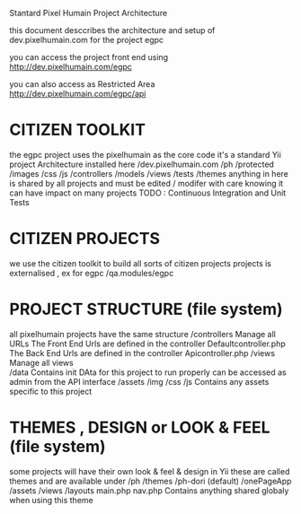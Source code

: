 Stantard Pixel Humain Project Architecture

this document desccribes the architecture 
and setup of dev.pixelhumain.com
for the project egpc


you can access the project front end using 
http://dev.pixelhumain.com/egpc

you can also access as Restricted Area
http://dev.pixelhumain.com/egpc/api

CITIZEN TOOLKIT 
===========
the egpc project uses the pixelhumain as the core code
it's a standard Yii project Architecture 
installed here 
/dev.pixelhumain.com 
	/ph
		/protected 
			/images
			/css
			/js
			/controllers
			/models
			/views
		/tests
		/themes
anything in here is shared by all projects
and must be edited / modifer with care 
knowing it can have impact on many projects 
TODO : Continuous Integration and Unit Tests

CITIZEN PROJECTS
===========
we use the citizen toolkit to build all sorts of citizen projects
projects is externalised , ex for egpc
/qa.modules/egpc 

PROJECT STRUCTURE (file system)
===========
all pixelhumain projects have the same structure 
/controllers
	Manage all URLs
	The Front End Urls are defined in the controller Defaultcontroller.php
	The Back End Urls are defined in the controller Apicontroller.php
/views 
	Manage all views  
/data
	Contains init DAta for this project to run properly
	can be accessed as admin from the API interface
/assets
	/img
	/css
	/js
	Contains any assets specific to this project 

THEMES , DESIGN or LOOK & FEEL (file system)
===========
some projects will have their own look & feel & design 
in Yii these are called themes and are available under 
/ph
	/themes
		/ph-dori (default)
		/onePageApp
			/assets
			/views
				/layouts
					main.php
					nav.php
			Contains anything shared globaly when using this theme